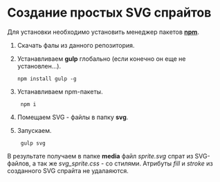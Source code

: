 <h1>Создание простых SVG спрайтов</h1>
Для установки необходимо установить менеджер пакетов <a href="https://nodejs.org/en/" target = "_blank"><b>npm</b></a>.
<ol>
  <li>
    <p>Скачать фалы из данного репозитория.</p>
     </li>
  <li>
    <p>Устанавливаем <b>gulp</b> глобально (если конечно он еще не установлен...).</p>
    <pre><code>npm install gulp -g</code></pre>
  </li>
  <li>
    <p>Устанавливаем npm-пакеты.</p>
    <pre><code> npm i</code></pre>
  </li>
  <li>
    <p>Помещаем SVG - файлы  в папку <b>svg</b>. 
  </li>
  <li>
    <p>Запускаем.</p>
    <pre><code> gulp svg</code></pre>
  </li>
</ol>
<p>В результате получаем в папке <b>media</b> файл <em>sprite.svg</em> спрат из SVG-файлов, а так же <em>svg_sprite.css</em> - со стилями. Атрибуты <em>fill</em> и <em>stroke</em> из  созданного SVG спрайта не удалаяются.</p>